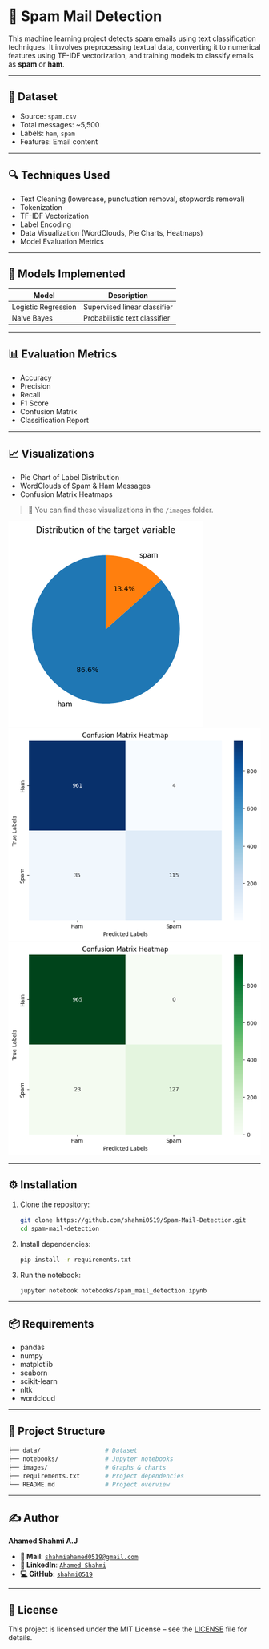 # 📧 Spam Mail Detection

This machine learning project detects spam emails using text classification techniques. It involves preprocessing textual data, converting it to numerical features using TF-IDF vectorization, and training models to classify emails as **spam** or **ham**.

---

## 📁 Dataset

- Source: `spam.csv`
- Total messages: ~5,500
- Labels: `ham`, `spam`
- Features: Email content

---

## 🔍 Techniques Used

- Text Cleaning (lowercase, punctuation removal, stopwords removal)
- Tokenization
- TF-IDF Vectorization
- Label Encoding
- Data Visualization (WordClouds, Pie Charts, Heatmaps)
- Model Evaluation Metrics

---

## 🧠 Models Implemented

| Model                | Description                     |
|---------------------|---------------------------------|
| Logistic Regression | Supervised linear classifier    |
| Naive Bayes         | Probabilistic text classifier   |

---

## 📊 Evaluation Metrics

- Accuracy
- Precision
- Recall
- F1 Score
- Confusion Matrix
- Classification Report

---

## 📈 Visualizations

- Pie Chart of Label Distribution
- WordClouds of Spam & Ham Messages
- Confusion Matrix Heatmaps

> 📸 You can find these visualizations in the `/images` folder.

![Distribution of Target Variable](images/distribution_of_target_variable.png)
![Confusion Matrix_LogisticRegression](images/Logistic_regression_Confusion_Matrix.png)
![Confusion Matrix_NaiveBayes](images/Naive_Bayes_Confusion_Matrix.png)

---

## ⚙️ Installation

1. Clone the repository:
   ```bash
   git clone https://github.com/shahmi0519/Spam-Mail-Detection.git
   cd spam-mail-detection
   ```
2. Install dependencies:
   ```bash
   pip install -r requirements.txt
   ```
3. Run the notebook:
   ```bash
   jupyter notebook notebooks/spam_mail_detection.ipynb
   ```

---

## 📦 Requirements

- pandas
- numpy
- matplotlib
- seaborn
- scikit-learn
- nltk
- wordcloud

---

## 📂 Project Structure
```bash
├── data/                  # Dataset
├── notebooks/             # Jupyter notebooks
├── images/                # Graphs & charts
├── requirements.txt       # Project dependencies
└── README.md              # Project overview
```
---

## ✍️ Author
**Ahamed Shahmi A.J**
- **📧 Mail**: [`shahmiahamed0519@gmail.com`](mailto:shahmiahamed0519@gmail.com)
- **🔗 LinkedIn**: [`Ahamed Shahmi`](https://www.linkedin.com/in/ahamed-shahmi-abduljabbar/)
- **💻 GitHub**: [`shahmi0519`](https://github.com/shahmi0519)
---

## 📝 License
This project is licensed under the MIT License – see the [LICENSE](LICENSE) file for details.
